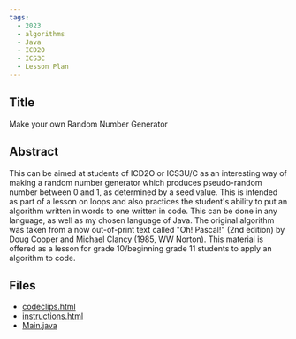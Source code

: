 ```yaml
---
tags:
  - 2023
  - algorithms
  - Java
  - ICD2O
  - ICS3C
  - Lesson Plan
---
```

    
## Title

Make your own Random Number Generator

## Abstract

This can be aimed at students of ICD2O or ICS3U/C as an interesting way of making a random number generator which produces pseudo-random number between 0 and 1, as determined by a seed value. This is intended as part of a lesson on loops and also practices the student's ability to put an algorithm written in words to one written in code. This can be done in any language, as well as my chosen language of Java. The original algorithm was taken from a now out-of-print text called "Oh! Pascal!" (2nd edition) by Doug Cooper and Michael Clancy (1985, WW Norton).
This material is offered as a lesson for grade 10/beginning grade 11 students to apply an algorithm to code.

## Files

- [codeclips.html](https://www.russellgordon.ca/acse/cemc-cse-resources/resources/2023/Paul_King/codeclips.html)
- [instructions.html](https://www.russellgordon.ca/acse/cemc-cse-resources/resources/2023/Paul_King/instructions.html)
- [Main.java](https://www.russellgordon.ca/acse/cemc-cse-resources/resources/2023/Paul_King/Main.java)
